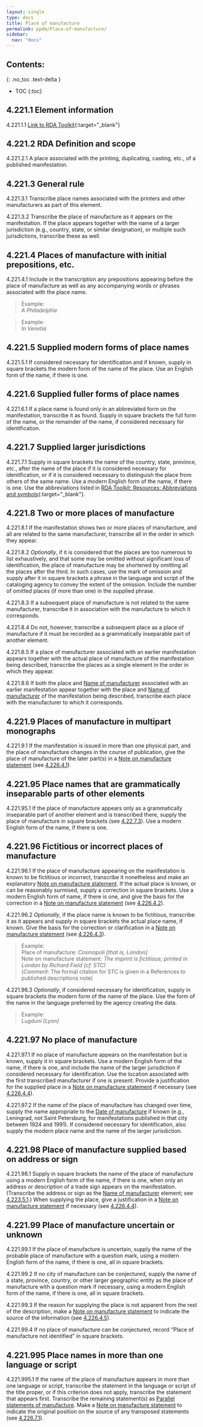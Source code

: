 ```yaml
---
layout: single
type: docs
title: Place of manufacture
permalink: ppdm/Place-of-manufacture/
sidebar:
  nav: "docs"
---
```


## Contents:
{: .no_toc .text-delta }

- TOC
{:toc}

## 4.221.1 Element information

<a name="4.221.1.1">4.221.1.1</a> [Link to RDA Toolkit](https://beta.rdatoolkit.org/Content/Index?externalId=en-US_ala-d9676281-26fe-3751-ae5a-d45689d80171){:target="_blank"}

## 4.221.2 RDA Definition and scope

<a name="4.221.2.1">4.221.2.1</a> A place associated with the printing, duplicating, casting, etc., of a published manifestation.

## 4.221.3 General rule

<a name="4.221.3.1">4.221.3.1</a> Transcribe place names associated with the printers and other manufacturers as part of this element.

<a name="4.221.3.2">4.221.3.2</a> Transcribe the place of manufacture as it appears on the manifestation. If the place appears together with the name of a larger jurisdiction (e.g., country, state, or similar designation), or multiple such jurisdictions, transcribe these as well.

## 4.221.4 Places of manufacture with initial prepositions, etc.

<a name="4.221.4.1">4.221.4.1</a> Include in the transcription any prepositions appearing before the place of manufacture as well as any accompanying words or phrases associated with the place name.

>Example:  
><CITE>A Philadelphie</CITE>

>Example:  
><CITE>In Venetia</CITE>

## 4.221.5 Supplied modern forms of place names

<a name="4.221.5.1">4.221.5.1</a> If considered necessary for identification and if known, supply in square brackets the modern form of the name of the place. Use an English form of the name, if there is one.

## 4.221.6 Supplied fuller forms of place names 

<a name="4.221.6.1">4.221.6.1</a>  If a place name is found only in an abbreviated form on the manifestation, transcribe it as found. Supply in square brackets the full form of the name, or the remainder of the name, if considered necessary for identification.

## 4.221.7 Supplied larger jurisdictions

<a name="4.221.7.1">4.221.7.1</a> Supply in square brackets the name of the country, state, province, etc., after the name of the place if it is considered necessary for identification, or if it is considered necessary to distinguish the place from others of the same name. Use a modern English form of the name, if there is one. Use the abbreviations listed in [RDA Toolkit: Resources: Abbreviations and symbols](https://beta.rdatoolkit.org/en-US_ala-aacfb802-7f30-3bcd-8311-3f8b52c0c42c){:target="_blank"}. 

## 4.221.8 Two or more places of manufacture

<a name="4.221.8.1">4.221.8.1</a> If the manifestation shows two or more places of manufacture, and all are related to the same manufacturer, transcribe all in the order in which they appear.

<a name="4.221.8.2">4.221.8.2</a> *Optionally*, if it is considered that the places are too numerous to list exhaustively, and that some may be omitted without significant loss of identification, the place of manufacture may be shortened by omitting all the places after the third. In such cases, use the mark of omission and supply after it in square brackets a phrase in the language and script of the cataloging agency to convey the extent of the omission. Include the number of omitted places (if more than one) in the supplied phrase.

<a name="4.221.8.3">4.221.8.3</a> If a subsequent place of manufacture is not related to the same manufacturer, transcribe it in association with the manufacture to which it corresponds.

<a name="4.221.8.4">4.221.8.4</a> Do not, however, transcribe a subsequent place as a place of manufacture if it must be recorded as a grammatically inseparable part of another element.

<a name="4.221.8.5">4.221.8.5</a> If a place of manufacturer associated with an earlier manifestation appears together with the actual place of manufacture of the manifestation being described, transcribe the places as a single element in the order in which they appear.

<a name="4.221.8.6">4.221.8.6</a> If both the place and [Name of manufacturer](/DCRMR/ppdm/Name-of-manufacturer/) associated with an earlier manifestation appear together with the place and [Name of manufacturer](/DCRMR/ppdm/Name-of-manufacturer/) of the manifestation being described, transcribe each place with the manufacturer to which it corresponds.

## 4.221.9 Places of manufacture in multipart monographs

<a name="4.221.9.1">4.221.9.1</a> If the manifestation is issued in more than one physical part, and the place of manufacture changes in the course of publication, give the place of manufacture of the later part(s) in a [Note on manufacture statement](/DCRMR/ppdm/Note-on-manufacture-statement/) (see [4.226.4.1](/DCRMR/ppdm/Note-on-manufacture-statement/#4.226.4.1)).

## 4.221.95 Place names that are grammatically inseparable parts of other elements 

<a name="4.221.95.1">4.221.95.1</a> If the place of manufacture appears only as a grammatically inseparable part of another element and is transcribed there, supply the place of manufacture in square brackets (see [4.22.7.3](/DCRMR/ppdm/Manufacture-statement/#4.22.7.3)). Use a modern English form of the name, if there is one.

## 4.221.96 Fictitious or incorrect places of manufacture

<a name="4.221.96.1">4.221.96.1</a> If the place of manufacture appearing on the manifestation is known to be fictitious or incorrect, transcribe it nonetheless and make an explanatory [Note on manufacture statement](/DCRMR/ppdm/Note-on-manufacture-statement/). If the actual place is known, or can be reasonably surmised, supply a correction in square brackets. Use a modern English form of name, if there is one, and give the basis for the correction in a [Note on manufacture statement](/DCRMR/ppdm/Note-on-manufacture-statement/) (see [4.226.4.2](/DCRMR/ppdm/Note-on-manufacture-statement/#4.226.4.2)).

<a name="4.221.96.2">4.221.96.2</a> *Optionally*, if the place name is known to be fictitious, transcribe it as it appears and supply in square brackets the actual place name, if known. Give the basis for the correction or clarification in a [Note on manufacture statement](/DCRMR/ppdm/Note-on-manufacture-statement/) (see [4.226.4.3](/DCRMR/ppdm/Note-on-manufacture-statement/#4.226.4.3)).

>Example:  
>Place of manufacture: <CITE>Cosmopoli [that is, London]</CITE>  
>Note on manufacture statement: <CITE>The imprint is fictitious; printed in London by Richard Field (cf. STC)</CITE>  
>(*Comment*: The formal citation for STC  is given in a References to published descriptions note)

<a name="4.221.96.3">4.221.96.3</a> *Optionally*, if considered necessary for identification, supply in square brackets the modern form of the name of the place. Use the form of the name in the language preferred by the agency creating the data.

>Example:  
><CITE>Lugduni [Lyon]</CITE>

## 4.221.97 No place of manufacture
<a name="4.221.97.1">4.221.97.1</a> If no place of manufacture appears on the manifestation but is known,  supply it in square brackets. Use a modern English form of the name, if there is one, and include the name of the larger jurisdiction if considered necessary for identification. Use the location associated with the first transcribed manufacturer if one is present. Provide a justification for the supplied place in a [Note on manufacture statement](/DCRMR/ppdm/Note-on-manufacture-statement/) if necessary (see [4.226.4.4](/DCRMR/ppdm/Note-on-manufacture-statement/#4.226.4.4)).

<a name="4.221.97.2">4.221.97.2</a> If the name of the place of manufacture has changed over time, supply the name appropriate to the [Date of manufacture](/DCRMR/ppdm/Date-of-manufacture/) if known (e.g., Leningrad, not Saint Petersburg, for manifestations published in that city between 1924 and 1991). If considered necessary for identification, also supply the modern place name and the name of the larger jurisdiction.

## 4.221.98 Place of manufacture supplied based on address or sign

<a name="4.221.98.1">4.221.98.1</a> Supply in square brackets the name of the place of manufacture using a modern English form of the name, if there is one, when only an address or description of a trade sign appears on the manifestation. (Transcribe the address or sign as the [Name of manufacturer](/DCRMR/ppdm/Name-of-manufacturer/) element; see [4.223.5.1](/DCRMR/ppdm/Name-of-manufacturer/#4.223.5.1).) When supplying the place, give a justification in a [Note on manufacture statement](/DCRMR/ppdm/Note-on-manufacture-statement/) if necessary (see [4.226.4.4](/DCRMR/ppdm/Note-on-manufacture-statement/#4.226.4.4)).

## 4.221.99 Place of manufacture uncertain or unknown

<a name="4.221.99.1">4.221.99.1</a> If the place of manufacture is uncertain, supply the name of the probable place of manufacture with a question mark, using a modern English form of the name, if there is one, all in square brackets.

<a name="4.221.99.2">4.221.99.2</a> If no city of manufacture can be conjectured, supply the name of a state, province, country, or other larger geographic entity as the place of manufacture with a question mark if necessary, using a modern English form of the name, if there is one, all in square brackets.

<a name="4.221.99.3">4.221.99.3</a> If the reason for supplying the place is not apparent from the rest of the description, make a [Note on manufacture statement](/DCRMR/ppdm/Note-on-manufacture-statement/) to indicate the source of the information (see [4.226.4.5](/DCRMR/ppdm/Note-on-manufacture-statement/#4.226.4.5)). 

<a name="4.221.99.4">4.221.99.4</a> If no place of manufacture can be conjectured, record “Place of manufacture not identified” in square brackets.

## 4.221.995 Place names in more than one language or script

<a name="4.221.995.1">4.221.995.1</a>  If the name of the place of manufacture appears in more than one language or script, transcribe the statement in the language or script of the title proper, or if this criterion does not apply, transcribe the statement that appears first. Transcribe the remaining statement(s) as [Parallel statements of manufacture](/DCRMR/ppdm/Parallel-place-of-manufacture/). Make a [Note on manufacture statement](/DCRMR/ppdm/Note-on-manufacture-statement) to indicate the original position on the source of any transposed statements (see [4.226.7.1](/DCRMR/ppdm/Note-on-manufacture-statement/#4.226.7.1)).
